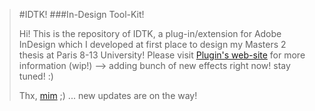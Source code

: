 > #IDTK!
> ###In-Design Tool-Kit!
> 
> Hi!
> This is the repository of IDTK, a plug-in/extension for Adobe InDesign which I developed at first place to design my Masters 2 thesis at Paris 8-13 University!
> Please visit [Plugin's web-site](http://3Dots.fr/ID-ToolKit/) for more information (wip!) --> adding bunch of new effects right now! stay tuned! :)
>
> Thx, [mim](http://Armand.eu) ;)
... new updates are on the way!